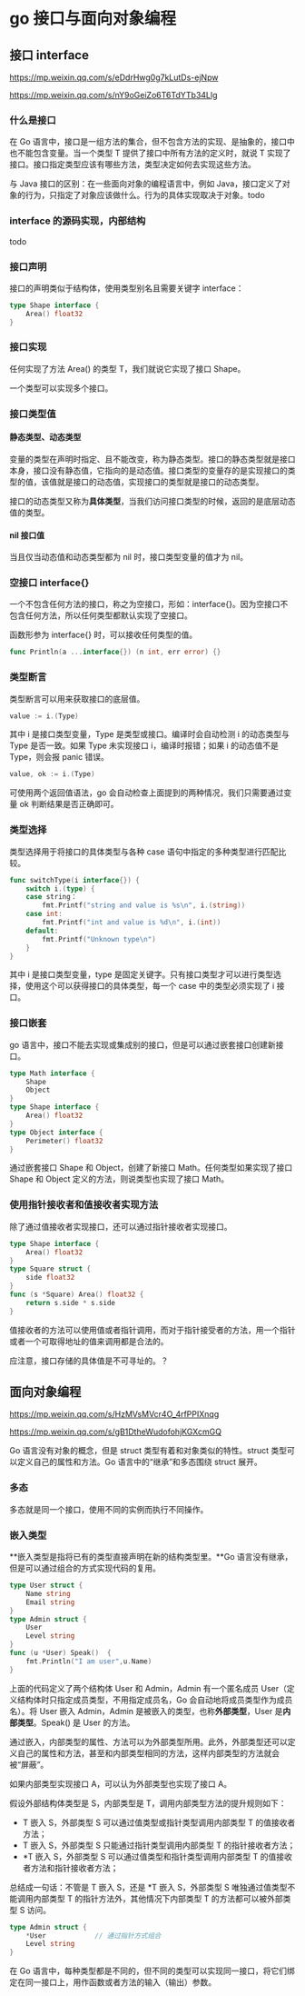 # go 接口与面向对象编程

## 接口 interface

https://mp.weixin.qq.com/s/eDdrHwg0g7kLutDs-ejNpw

https://mp.weixin.qq.com/s/nY9oGeiZo6T6TdYTb34Llg

### 什么是接口

在 Go 语言中，接口是一组方法的集合，但不包含方法的实现、是抽象的，接口中也不能包含变量。当一个类型 T 提供了接口中所有方法的定义时，就说 T 实现了接口。接口指定类型应该有哪些方法，类型决定如何去实现这些方法。

与 Java 接口的区别：在一些面向对象的编程语言中，例如 Java，接口定义了对象的行为，只指定了对象应该做什么。行为的具体实现取决于对象。todo

### interface 的源码实现，内部结构

todo

### 接口声明

接口的声明类似于结构体，使用类型别名且需要关键字 interface：

```go
type Shape interface {
    Area() float32
}
```

### 接口实现

任何实现了方法 Area() 的类型 T，我们就说它实现了接口 Shape。

一个类型可以实现多个接口。

### 接口类型值

#### 静态类型、动态类型

变量的类型在声明时指定、且不能改变，称为静态类型。接口的静态类型就是接口本身，接口没有静态值，它指向的是动态值。接口类型的变量存的是实现接口的类型的值，该值就是接口的动态值，实现接口的类型就是接口的动态类型。

接口的动态类型又称为**具体类型**，当我们访问接口类型的时候，返回的是底层动态值的类型。

#### nil 接口值

当且仅当动态值和动态类型都为 nil 时，接口类型变量的值才为 nil。

### 空接口 interface{}

一个不包含任何方法的接口，称之为空接口，形如：interface{}。因为空接口不包含任何方法，所以任何类型都默认实现了空接口。

函数形参为 interface{} 时，可以接收任何类型的值。

```go
func Println(a ...interface{}) (n int, err error) {}
```

### 类型断言

类型断言可以用来获取接口的底层值。

```go
value := i.(Type)
```

其中 i 是接口类型变量，Type 是类型或接口。编译时会自动检测 i 的动态类型与 Type 是否一致。如果 Type 未实现接口 i，编译时报错；如果 i 的动态值不是 Type，则会报 panic 错误。

```go
value, ok := i.(Type)
```

可使用两个返回值语法，go 会自动检查上面提到的两种情况，我们只需要通过变量 ok 判断结果是否正确即可。

### 类型选择

类型选择用于将接口的具体类型与各种 case 语句中指定的多种类型进行匹配比较。

```go
func switchType(i interface{}) {
    switch i.(type) {
    case string：
        fmt.Printf("string and value is %s\n", i.(string))
    case int:
        fmt.Printf("int and value is %d\n", i.(int))
    default:
        fmt.Printf("Unknown type\n")
    }
}
```

其中 i 是接口类型变量，type 是固定关键字。只有接口类型才可以进行类型选择，使用这个可以获得接口的具体类型，每一个 case 中的类型必须实现了 i 接口。

### 接口嵌套

go 语言中，接口不能去实现或集成别的接口，但是可以通过嵌套接口创建新接口。

```go
type Math interface {
    Shape
    Object
}
type Shape interface {
    Area() float32
}
type Object interface {
    Perimeter() float32
}
```

通过嵌套接口 Shape 和 Object，创建了新接口 Math。任何类型如果实现了接口 Shape 和 Object 定义的方法，则说类型也实现了接口 Math。

### 使用指针接收者和值接收者实现方法

除了通过值接收者实现接口，还可以通过指针接收者实现接口。

```go
type Shape interface {
    Area() float32
}
type Square struct {
    side float32
}
func (s *Square) Area() float32 {
    return s.side * s.side
}
```

值接收者的方法可以使用值或者指针调用，而对于指针接受者的方法，用一个指针或者一个可取得地址的值来调用都是合法的。

应注意，接口存储的具体值是不可寻址的。？

## 面向对象编程

https://mp.weixin.qq.com/s/HzMVsMVcr4O_4rfPPIXnqg

https://mp.weixin.qq.com/s/gB1DtheWudofohjKGXcmGQ

Go 语言没有对象的概念，但是 struct 类型有着和对象类似的特性。struct 类型可以定义自己的属性和方法。Go 语言中的“继承”和多态围绕 struct 展开。

### 多态

多态就是同一个接口，使用不同的实例而执行不同操作。

### 嵌入类型

**嵌入类型是指将已有的类型直接声明在新的结构类型里。**Go 语言没有继承，但是可以通过组合的方式实现代码的复用。

```go
type User struct {
    Name string
    Email string
}
type Admin struct {
    User
    Level string
}
func (u *User) Speak()  {
    fmt.Println("I am user",u.Name)
}
```

上面的代码定义了两个结构体 User 和 Admin，Admin 有一个匿名成员 User（定义结构体时只指定成员类型，不用指定成员名，Go 会自动地将成员类型作为成员名）。将 User 嵌入 Admin，Admin 是被嵌入的类型，也称**外部类型**，User 是**内部类型**。Speak() 是 User 的方法。

通过嵌入，内部类型的属性、方法可以为外部类型所用。此外，外部类型还可以定义自己的属性和方法，甚至和内部类型相同的方法，这样内部类型的方法就会被“屏蔽”。

如果内部类型实现接口 A，可以认为外部类型也实现了接口 A。

假设外部结构体类型是 S，内部类型是 T，调用内部类型方法的提升规则如下：

* T 嵌入 S，外部类型 S 可以通过值类型或指针类型调用内部类型 T 的值接收者方法；
* T 嵌入 S，外部类型 S 只能通过指针类型调用内部类型 T 的指针接收者方法；
* *T 嵌入 S，外部类型 S 可以通过值类型和指针类型调用内部类型 T 的值接收者方法和指针接收者方法；

总结成一句话：不管是 T 嵌入 S，还是 *T 嵌入 S，外部类型 S 唯独通过值类型不能调用内部类型 T 的指针方法外，其他情况下内部类型 T 的方法都可以被外部类型 S 访问。

```go
type Admin struct {
    *User            // 通过指针方式组合
    Level string
}
```

在 Go 语言中，每种类型都是不同的，但不同的类型可以实现同一接口，将它们绑定在同一接口上，用作函数或者方法的输入（输出）参数。